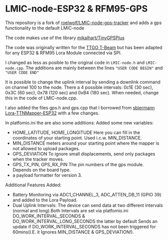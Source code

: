 
# LMIC-node-ESP32 & RFM95-GPS
 
This repository is a fork of [roelwolf/LMIC-node-gps-tracker](https://github.com/roelwolf/LMIC-node-gps-tracker) and adds a gps functionality to the default LMIC-node

The code makes use of the library [mikalhart/TinyGPSPlus](https://github.com/mikalhart/TinyGPSPlus)

The code was originally written for the [TTGO T-Beam](https://github.com/LilyGO/TTGO-T-Beam) but has been adapted for any ESP32 & RFM95 Lora Module connected via SPI.

I changed as less as posible to the original code in ```LMIC-node.h``` and ```LMIC-node.cpp```. The additions are mainly between the lines `"USER CODE BEGIN"` and `"USER CODE END"`

It is possible to change the uplink interval by sending a downlink command on channel 100 to the node. There a 4 possible intervals: 0c1E (30 sec), 0x3C (60 sec), 0x78 (120 sec) and 0xB4 (180 sec). When needed, change this in the code of LMIC-node.cpp.

I also added the files gps.h and gps.cpp that I borrowed from [sbiermann Lora-TTNMapper-ESP32](https://github.com/DeuxVis/Lora-TTNMapper-T-Beam) with a few changes.

In platfomio.ini the are also some additions:
Added some new variables:
- HOME_LATITUDE, HOME_LONGITUDE Here you can fill in the coordinates of your starting point. Used i.c.w. MIN_DISTANCE. 
- MIN_DISTANCE meters around your starting point where the mapper is not allowed to upload packages.
- GPS_DEVIATION To ignore small displacements, send only packages when the tracker moves.
- GPS_TX_PIN, GPS_RX_PIN The pin numbers of  the gps module. Depends on the board type.
- a payload formatter for version 3.

Additional Features Added:
- Battery Monitoring via ADC1_CHANNEL_3, ADC_ATTEN_DB_11 (GPIO 39) and added to the Lora Payload.
- Dual Uplink Intervals: The device can send data at two different intervals (normal and long).Both Intervals are set via platfomio.ini DO_WORK_INTERVAL_SECONDS & DO_WORK_INTERVAL_LONG_SECONDS the latter by default Sends an update if DO_WORK_INTERVAL_SECONDS has not been triggered for 60mins(I.E. it     Ignores MIN_DISTANCE & GPS_DEVIATION!).


